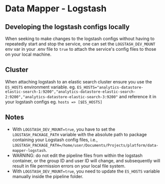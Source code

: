 # Data Mapper - Logstash

## Developing the logstash configs locally

When seeking to make changes to the logstash configs without having to repeatedly start and stop the service, one can set the `LOGSTASH_DEV_MOUNT`
env var in your .env file to `true` to attach the service's config files to those on your local machine.

## Cluster

When attaching logstash to an elastic search cluster ensure you use the `ES_HOSTS` environment variable.
eg. `ES_HOSTS="analytics-datastore-elastic-search-1:9200","analytics-datastore-elastic-search-2:9200","analytics-datastore-elastic-search-3:9200"`
 and reference it in your logstash configs eg. `hosts => [$ES_HOSTS]`

## Notes

- With `LOGSTASH_DEV_MOUNT=true`, you have to set the `LOGSTASH_PACKAGE_PATH` variable with the absolute path to package containing your Logstash config files, i.e., `LOGSTASH_PACKAGE_PATH=/home/user/Documents/Projects/platform/data-mapper-logstash`.
- WARNING: do not edit the pipeline files from within the logstash container, or the group ID and user ID will change, and subsequently will result in file permission errors on your local file system.
- With `LOGSTASH_DEV_MOUNT=true`, you need to update the `ES_HOSTS` variable manually inside the pipeline folder.
